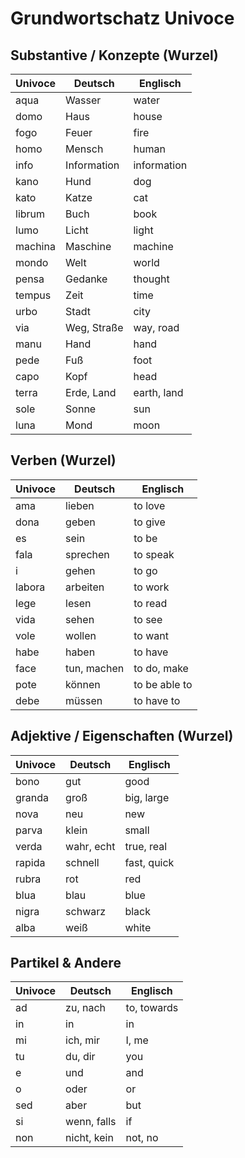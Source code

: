 # Grundwortschatz Univoce

## Substantive / Konzepte (Wurzel)

| Univoce | Deutsch      | Englisch     |
|---------|--------------|--------------|
| aqua    | Wasser       | water        |
| domo    | Haus         | house        |
| fogo    | Feuer        | fire         |
| homo    | Mensch       | human        |
| info    | Information  | information  |
| kano    | Hund         | dog          |
| kato    | Katze        | cat          |
| librum  | Buch         | book         |
| lumo    | Licht        | light        |
| machina | Maschine     | machine      |
| mondo   | Welt         | world        |
| pensa   | Gedanke      | thought      |
| tempus  | Zeit         | time         |
| urbo    | Stadt        | city         |
| via     | Weg, Straße  | way, road    |
| manu    | Hand         | hand         |
| pede    | Fuß          | foot         |
| capo    | Kopf         | head         |
| terra   | Erde, Land   | earth, land  |
| sole    | Sonne        | sun          |
| luna    | Mond         | moon         |

## Verben (Wurzel)

| Univoce | Deutsch      | Englisch     |
|---------|--------------|--------------|
| ama     | lieben       | to love      |
| dona    | geben        | to give      |
| es      | sein         | to be        |
| fala    | sprechen     | to speak     |
| i       | gehen        | to go        |
| labora  | arbeiten     | to work      |
| lege    | lesen        | to read      |
| vida    | sehen        | to see       |
| vole    | wollen       | to want      |
| habe    | haben        | to have      |
| face    | tun, machen  | to do, make  |
| pote    | können       | to be able to|
| debe    | müssen       | to have to   |

## Adjektive / Eigenschaften (Wurzel)

| Univoce | Deutsch      | Englisch     |
|---------|--------------|--------------|
| bono    | gut          | good         |
| granda  | groß         | big, large   |
| nova    | neu          | new          |
| parva   | klein        | small        |
| verda   | wahr, echt   | true, real   |
| rapida  | schnell      | fast, quick  |
| rubra   | rot          | red          |
| blua    | blau         | blue         |
| nigra   | schwarz      | black        |
| alba    | weiß         | white        |

## Partikel & Andere

| Univoce | Deutsch      | Englisch     |
|---------|--------------|--------------|
| ad      | zu, nach     | to, towards  |
| in      | in           | in           |
| mi      | ich, mir     | I, me        |
| tu      | du, dir      | you          |
| e       | und          | and          |
| o       | oder         | or           |
| sed     | aber         | but          |
| si      | wenn, falls  | if           |
| non     | nicht, kein  | not, no      |
